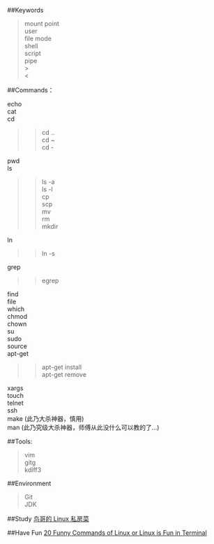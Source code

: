 ##Keywords
> mount point  
user  
file mode  
shell  
script  
pipe  
\>  
<

##Commands：
> 
echo  
cat  
cd  
>>cd ..  
cd ~  
cd -  
>
pwd  
ls  
>>ls -a  
ls -l  
cp  
scp  
mv  
rm  
mkdir  
>
ln
>>ln -s  
>
grep  
>>egrep
>
find  
file  
which  
chmod  
chown  
su  
sudo  
source  
apt-get  
>>apt-get install  
apt-get remove
>
xargs  
touch  
telnet  
ssh  
make (此乃大杀神器，慎用)  
man (此乃究级大杀神器，师傅从此没什么可以教的了...)


##Tools:
> vim  
gitg  
kdiff3  

##Environment
>Git  
JDK

##Study
[鸟哥的 Linux 私房菜](http://vbird.dic.ksu.edu.tw/linux_basic/linux_basic.php)

##Have Fun
[20 Funny Commands of Linux or Linux is Fun in Terminal](http://www.tecmint.com/20-funny-commands-of-linux-or-linux-is-fun-in-terminal/)
